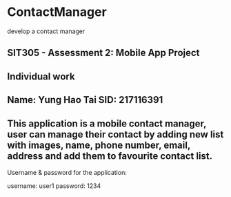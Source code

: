 # ContactManager
develop a contact manager

SIT305 - Assessment 2: Mobile App Project
-------------------------------------------------------
Individual work
----------------
Name: Yung Hao Tai
SID: 217116391
----------------

This application is a mobile contact manager, user can manage their contact by adding new list with images, name, phone number, email, address and add them to favourite contact list.
----------------------------------------------------------------------------------------

Username & password for the application:

username: user1
password: 1234
